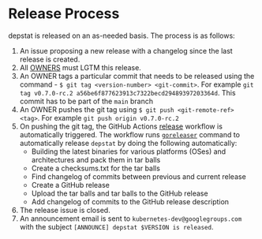 # Release Process

depstat is released on an as-needed basis. The process is as follows:

1. An issue proposing a new release with a changelog since the last release is created.
2. All [OWNERS](OWNERS) must LGTM this release.
3. An OWNER tags a particular commit that needs to be released using the command - `$ git tag <version-number> <git-commit>`. For example `git tag v0.7.0-rc.2 a56be6f877623913c7322becd29489397203364d`. This commit has to be part of the `main` branch
4. An OWNER pushes the git tag using `$ git push <git-remote-ref> <tag>`. For example `git push origin v0.7.0-rc.2`
5. On pushing the git tag, the GitHub Actions [release](https://github.com/kubernetes-sigs/depstat/blob/main/.github/workflows/release.yml) workflow is automatically triggered. The workflow runs [`goreleaser`](https://goreleaser.com/) command to automatically release `depstat` by doing the following automatically:
    - Building the latest binaries for various platforms (OSes) and architectures and pack them in tar balls
    - Create a checksums.txt for the tar balls
    - Find changelog of commits between previous and current release
    - Create a GitHub release
    - Upload the tar balls and tar balls to the GitHub release
    - Add changelog of commits to the GitHub release description
6. The release issue is closed.
7. An announcement email is sent to `kubernetes-dev@googlegroups.com` with the subject `[ANNOUNCE] depstat $VERSION is released`.
